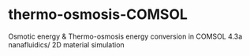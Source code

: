 # thermo-osmosis-COMSOL
Osmotic energy & Thermo-osmosis energy conversion in COMSOL 4.3a  
nanafluidics/ 2D material simulation
